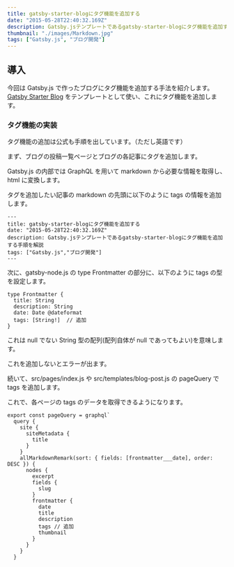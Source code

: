 ```yaml
---
title: gatsby-starter-blogにタグ機能を追加する
date: "2015-05-28T22:40:32.169Z"
description: Gatsby.jsテンプレートであるgatsby-starter-blogにタグ機能を追加する手順を解説
thumbnail: "./images/Markdown.jpg"
tags: ["Gatsby.js", "ブログ開発"]
---
```


## 導入

今回は Gatsby.js で作ったブログにタグ機能を追加する手法を紹介します。
[Gatsby Starter Blog](https://github.com/gatsbyjs/gatsby-starter-blog) をテンプレートとして使い、これにタグ機能を追加します。

### タグ機能の実装

タグ機能の追加は公式も手順を出しています。（ただし英語です）

まず、ブログの投稿一覧ページとブログの各記事にタグを追加します。

Gatsby.js の内部では GraphQL を用いて markdown から必要な情報を取得し、html に変換します。

タグを追加したい記事の markdown の先頭に以下のように tags の情報を追加します。

```md:sample
---
title: gatsby-starter-blogにタグ機能を追加する
date: "2015-05-28T22:40:32.169Z"
description: Gatsby.jsテンプレートであるgatsby-starter-blogにタグ機能を追加する手順を解説
tags: ["Gatsby.js","ブログ開発"]
---
```

次に、gatsby-node.js の type Frontmatter の部分に、以下のように tags の型を設定します。

```js:sample
type Frontmatter {
  title: String
  description: String
  date: Date @dateformat
  tags: [String!]  // 追加
}
```

これは null でない String 型の配列(配列自体が null であってもよい)を意味します。

これを追加しないとエラーが出ます。

続いて、src/pages/index.js や src/templates/blog-post.js の pageQuery で tags を追加します。

これで、各ページの tags のデータを取得できるようになります。

```js:sample
export const pageQuery = graphql`
  query {
    site {
      siteMetadata {
        title
      }
    }
    allMarkdownRemark(sort: { fields: [frontmatter___date], order: DESC }) {
      nodes {
        excerpt
        fields {
          slug
        }
        frontmatter {
          date
          title
          description
          tags // 追加
          thumbnail
        }
      }
    }
  }
```
